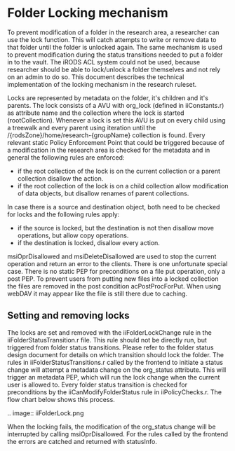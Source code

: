 # Folder Locking mechanism
To prevent modification of a folder in the research area, a researcher can use the lock function. This will catch attempts to write or remove data to that folder
until the folder is unlocked again. The same mechanism is used to prevent modification during the status transitions needed to put a folder in to the vault. The
iRODS ACL system could not be used, because researcher should be able to lock/unlock a folder themselves and not rely on an admin to do so. This document describes
the technical implementation of the locking mechanism in the research ruleset.


Locks are represented by metadata on the folder, it's children and it's parents. The lock consists of a AVU with org_lock (defined in iiConstants.r) as attribute name and the collection where
the lock is started (rootCollection). Whenever a lock is set this AVU is put on every child using a treewalk and every parent using iteration until the /{rodsZone}/home/research-{groupName} collection is found. Every relevant static Policy Enforcement Point that could be triggered because of a modification in the research area is checked for the metadata and in general the following rules are enforced:

- if the root collection of the lock is on the current collection or a parent collection disallow the action.
- if the root collection of the lock is on a child collection allow modification of data objects, but disallow renames of parent collections.

In case there is a source and destination object, both need to be checked for locks and the following rules apply:

- if the source is locked, but the destination is not then disallow move operations, but allow copy operations.
- if the destination is locked, disallow every action.

msiOprDisallowed and msiDeleteDisallowed are used to stop the current operation and return an error to the clients.
There is one unfortunate special case. There is no static PEP for preconditions on a file put operation, only a post PEP. To prevent
users from putting new files into a locked collection the files are removed in the post condition acPostProcForPut. When using webDAV it may appear like the file is still there due to caching.


## Setting and removing locks
The locks are set and removed with the iiFolderLockChange rule in the iiFolderStatusTransition.r file. This rule should not be directly run, but triggered from folder status transitions. Please refer to the folder status design document for details on which transition should lock the folder. The rules in iiFolderStatusTransitions.r called by the frontend to initiate a status change will attempt a metadata change on the org_status attribute. This will trigger an metadata PEP, which will run the lock change when the current user is allowed to. Every folder status transition is checked for preconditions by the iiCanModifyFolderStatus rule in iiPolicyChecks.r. The flow chart below shows this process.


.. image:: iiFolderLock.png


When the locking fails, the modification of the org_status change will be interrupted by calling msiOprDisallowed. For the rules called by the frontend the errors are catched and returned with statusInfo.
